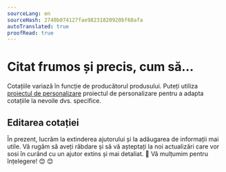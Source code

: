 ```yaml
---
sourceLang: en
sourceHash: 2740b074127fae98231820920bf68afa
autoTranslated: true
proofRead: true
---
```



# Citat frumos și precis, cum să...

Cotațiile variază în funcție de producătorul produsului. Puteți utiliza [proiectul de personalizare](customisationProject.md) proiectul de personalizare pentru a adapta cotațiile la nevoile dvs. specifice.

## Editarea cotației

În prezent, lucrăm la extinderea ajutorului și la adăugarea de informații mai utile. Vă rugăm să aveți răbdare și să vă așteptați la noi actualizări care vor sosi în curând cu un ajutor extins și mai detaliat. 🚀 Vă mulțumim pentru înțelegere! 😊 😊